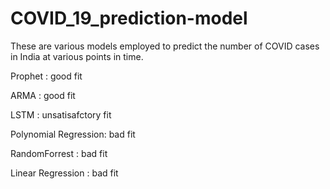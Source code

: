 # COVID_19_prediction-model
These are various models employed to predict the number of COVID cases in India at various points in time.

Prophet              : good fit

ARMA                 : good fit

LSTM                 : unsatisafctory fit

Polynomial Regression: bad fit

RandomForrest        : bad fit

Linear Regression    : bad fit
